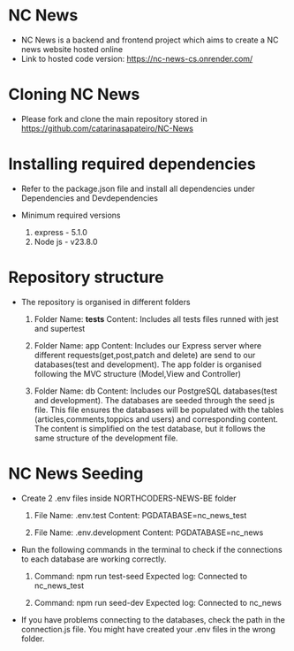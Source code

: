 # NC News

- NC News is a backend and frontend project which aims to create a NC news website hosted online
- Link to hosted code version: https://nc-news-cs.onrender.com/

# Cloning NC News

- Please fork and clone the main repository stored in https://github.com/catarinasapateiro/NC-News

# Installing required dependencies

- Refer to the package.json file and install all dependencies under Dependencies and Devdependencies
- Minimum required versions

  1.  express - 5.1.0
  2.  Node js - v23.8.0

# Repository structure

- The repository is organised in different folders

  1. Folder Name: **tests**
     Content: Includes all tests files runned with jest and supertest

  2. Folder Name: app
     Content: Includes our Express server where different requests(get,post,patch and delete) are send to our databases(test and development). The app folder is organised following the MVC structure (Model,View and Controller)

  3. Folder Name: db
     Content: Includes our PostgreSQL databases(test and development). The databases are seeded through the seed js file. This file ensures the databases will be populated with the tables (articles,comments,toppics and users) and corresponding content. The content is simplified on the test database, but it follows the same structure of the development file.

# NC News Seeding

- Create 2 .env files inside NORTHCODERS-NEWS-BE folder

  1. File Name: .env.test
     Content: PGDATABASE=nc_news_test

  2. File Name: .env.development
     Content: PGDATABASE=nc_news

- Run the following commands in the terminal to check if the connections to each database are working correctly.

  1. Command: npm run test-seed
     Expected log: Connected to nc_news_test

  2. Command: npm run seed-dev
     Expected log: Connected to nc_news

- If you have problems connecting to the databases, check the path in the connection.js file. You might have created your .env files in the wrong folder.
